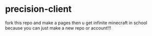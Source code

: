 # precision-client  
fork this repo and make a pages then u get infinite minecraft in school because you can just make a new repo or account!!!  

